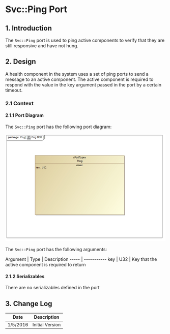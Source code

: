 
# Svc::Ping Port

## 1. Introduction

The `Svc::Ping` port is used to ping active components to verify that they are still responsive and have not hung.  

## 2. Design

A health component in the system uses a set of ping ports to send a message to an active component. The active component is required to respond with the value in the key argument passed in the port by a certain timeout.

### 2.1 Context

#### 2.1.1 Port Diagram

The `Svc::Ping` port has the following port diagram:

![`Svc::Ping` Diagram](img/PingBDD.jpg "Svc::Ping Port")

The `Svc::Ping` port has the following arguments:

Argument | Type | Description
----- | -----------
key | U32 | Key that the active component is required to return  

#### 2.1.2 Serializables

There are no serializables defined in the port

## 3. Change Log

Date | Description
---- | -----------
1/5/2016 |  Initial Version

